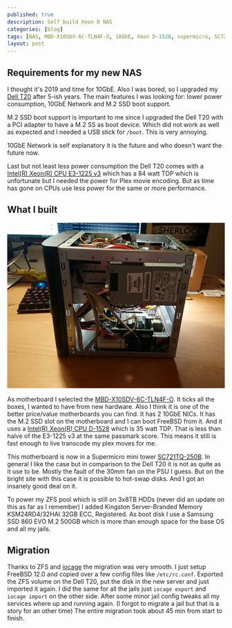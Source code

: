 ```yaml
---
published: true
description: Self build Xeon D NAS
categories: [blog]
tags: [NAS, MBD-X10SDV-6C-TLN4F-O, 10GbE, Xeon D-1528, supermicro, SC721TQ-250B]
layout: post
---
```


## Requirements for my new NAS

I thought it's 2019 and time for 10GbE. Also I was bored, so I upgraded my
[Dell T20](/blog/2014/07/16/Dell-T20-Review/) after 5-ish years. 
The main features I was looking for: lower power consumption, 10GbE Network and 
M.2 SSD boot support.


M.2 SSD boot support is important to me since I upgraded the Dell T20 with a PCI adapter
to have a M.2 SS as boot device. Which did not work as well as expected and I needed a 
USB stick for `/boot`. This is very annoying. 


10GbE Network is self explanatory it is the future and who doesn't want the future now. 


Last but not least less power consumption the Dell T20 comes with a [Intel(R) Xeon(R) CPU E3-1225 v3](https://ark.intel.com/content/www/us/en/ark/products/75461/intel-xeon-processor-e3-1225-v3-8m-cache-3-20-ghz.html)
which has a 84 watt TDP which is unfortunate but I needed the power for Plex movie encoding. 
But as time has gone on CPUs use less power for the same or more performance. 


## What I built

![how my new NAS looks](/blog-bilder/2019-03-23-self-build-xeon-d-nas.jpg)

As motherboard I selected the [MBD-X10SDV-6C-TLN4F-O](https://www.supermicro.com/products/motherboard/Xeon/D/X10SDV-6C-TLN4F.cfm).
It ticks all the boxes, I wanted to have from new hardware. Also I think it is one of the 
better price/value motherboards you can find. It has 2 10GbE NICs. It has the M.2 SSD slot on 
the motherboard and I can boot FreeBSD from it. And it uses a [Intel(R) Xeon(R) CPU D-1528](https://ark.intel.com/content/www/us/en/ark/products/91198/intel-xeon-processor-d-1528-9m-cache-1-90-ghz.html)
which is 35 watt TDP. That is less than halve of the E3-1225 v3 at the same passmark score.
This means it still is fast enough to live transcode my plex moves for me. 


This motherboard is now in a Supermicro mini tower [SC721TQ-250B](https://www.supermicro.com/products/chassis/tower/721/SC721TQ-250B). 
In general I like the case but in comparison to the Dell T20 it is not as quite as it use to be. Mostly the fault of 
the 30mm fan on the PSU I guess. But on the bright site with this case it is possible to hot-swap disks. And I got an 
insanely good deal on it.


To power my ZFS pool which is still on 3x8TB HDDs (never did an update on this as far as I remember)
I added Kingston Server-Branded Memory KSM24RD4/32HAI 32GB ECC, Registered. As boot disk I use a
Samsung SSD 860 EVO M.2 500GB which is more than enough space for the base OS and all my jails.


## Migration

Thanks to ZFS and [iocage](https://github.com/iocage/iocage) the migration was very smooth. I just 
setup FreeBSD 12.0 and copied over a few config files like `/etc/rc.conf`. Exported the ZFS volume 
on the Dell T20, put the disk in the new server and just imported it again. I did the same for 
all the jails just `iocage export` and `iocage import` on the other side. After some minor 
jail config tweaks all my services where up and running again. (I forgot to migrate a jail but that is 
a story for an other time) The entire migration took about 45 min from start to finish.
